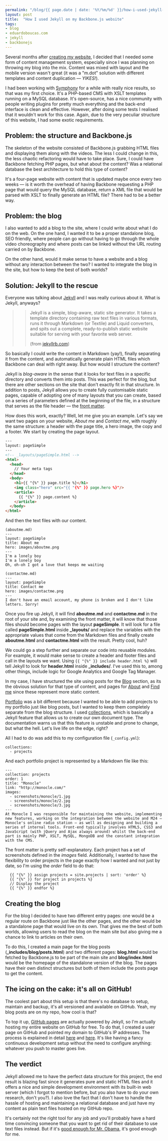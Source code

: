 ```yaml
---
permalink: "/blog/{{ page.date | date: '%Y/%m/%d' }}/how-i-used-jekyll-on-my-backbonejs-website.html"
layout: post
title:  "How I used Jekyll on my Backbone.js website"
tags:
- blog
- eduardoboucas.com
- jekyll
- backbonejs
---
```

Several months after [creating my website](/blog/2014/10/09/the-story-behind-my-website.html), I decided that I needed some form of content management system, especially since I was planning on throwing my blog into the mix. Content was mixed with layout and the mobile version wasn't great (it was a "m.dot" solution with different templates and content duplication — _YIKES!_).<!--more-->

I had been working with [Symphony](http://www.getsymphony.com/) for a while with really nice results, so that was my first choice. It's a PHP-based CMS with XSLT templates running on a MySQL database. It's open-source, has a nice community with people writing plugins for pretty much everything and the back-end interface is clean and effective. However, after doing some tests I realised that it wouldn't work for this case. Again, due to the very peculiar structure of this website, I had some exotic requirements.

## Problem: the structure and Backbone.js
The skeleton of the website consisted of Backbone.js grabbing HTML files and displaying them along with the videos. The less I could change in this, the less chaotic refactoring would have to take place. Sure, I could have Backbone fetching PHP pages, but what about the content? Was a relational database the best architecture to hold this type of content? 

It's a four-page website with content that is updated maybe once every two weeks — is it worth the overhead of having Backbone requesting a PHP page that would query the MySQL database, return a XML file that would be parsed with XSLT to finally generate an HTML file? 
There had to be a better way.

## Problem: the blog

I also wanted to add a blog to the site, where I could write about what I do on the web. On the one hand, I wanted it to be a proper standalone blog, SEO friendly, where people can go without having to go through the whole video choreography and where posts can be linked without the URL routing carried on by Backbone. 

On the other hand, would it make sense to have a website and a blog without any interaction between the two? I wanted to integrate the blog in the site, but how to keep the best of both worlds?

## Solution: Jekyll to the rescue

Everyone was talking about [Jekyll](http://jekyllrb.com/) and I was really curious about it. What is Jekyll, anyways? 

>> Jekyll is a simple, blog-aware, static site generator. It takes a template directory containing raw text files in various formats, runs it through Markdown (or Textile) and Liquid converters, and spits out a complete, ready-to-publish static website suitable for serving with your favorite web server.
>>
>>(from [jekyllrb.com](http://jekyllrb.com/docs/home/))

So basically I could write the content in Markdown (yay!), finally separating it from the content, and automatically generate plain HTML files which Backbone can deal with right away. But how would I structure the content?

Jekyll is _blog-aware_ in the sense that it looks for text files in a specific directory and converts them into posts. This was perfect for the blog, but there are other sections on the site that don't exactly fit in that structure. In addition to posts, Jekyll allows you to create fully customisable static pages, capable of adopting one of many layouts that you can create, based on a series of parameters defined at the beginning of the file, in a structure that serves as the file header — the [front matter](http://jekyllrb.com/docs/frontmatter/).

How does this work, exactly? Well, let me give you an example. Let's say we want two pages on your website, _About me_ and _Contact me_, with roughly the same structure: a header with the page title, a hero image, the copy and a footer.
We start by creating the page layout.

```html
---
layout: pageSimple
---
<!-- _layouts/pageSimple.html -->
<html>
  <head>
    // Your meta tags
  </head>
  <body>
    <h1>{{ "{%" }} page.title %}</h1>
    <img class="hero" src="{{ "{%" }} page.hero %}"/>
    <article>
  	  {{ "{%" }} page.content %}
    </article>
  </body>
</html>
```

And then the text files with our content.

```
(aboutme.md)
---
layout: pageSimple
title: About me
hero: images/aboutme.png
---
I'm a lonely boy
I'm a lonely boy
Oh, oh-oh I got a love that keeps me waiting
```

```
(contactme.md)
---
layout: pageSimple
title: Contact me
hero: images/contactme.png
---
I don't have an email account, my phone is broken and I don't like letters. Sorry!
```

Once you fire up Jekyll, it will find **aboutme.md** and **contactme.md** in the root of your site and, by examining the front matter, it will know that those files should become pages with the layout **pageSimple**. It will look for a file called **pageSimple.html** inside **_layouts/** and replace the variables with the appropriate values that come from the Markdown files and finally create **aboutme.html** and **contactme.html** with the result. Pretty cool, huh?

We could go a step further and separate our code into reusable modules. For example, it would make sense to create a header and footer files and call in the layouts we want. Using `{{ "{%" }} include header.html %}` will tell Jekyll to look for **header.html** inside **_includes/**. I've used this to, among other things, include logic for Google Analytics and Google Tag Manager.

In my case, I have structured the site using posts for the [Blog](http://eduardoboucas.com/blog) section, as its the obvious solution for that type of content, and pages for [About](http://eduardoboucas.com/#/about) and [Find me](http://eduardoboucas.com/#/findme) since these represent more static content.

[Portfolio](http://eduardoboucas.com/#/portfolio) was a bit different because I wanted to be able to add projects to my portfolio just like blog posts, but I wanted to keep them completely separate from the blog structure. I used [collections](http://jekyllrb.com/docs/collections/), which is basically a Jekyll feature that allows us to create our own document type. The documentation warns us that this feature is unstable and prone to change, but what the hell. Let's live life on the edge, right?

All I had to do was add this to my configuration file (`_config.yml`):

```
collections:
  - projects
```

And each portfolio project is represented by a Markdown file like this:

```
---
collection: projects
order: 1
title: "Monocle"
link: "http://monocle.com/"
images: 
  - screenshots/monocle/1.jpg
  - screenshots/monocle/2.jpg
  - screenshots/monocle/3.jpg
---
At Monocle I was responsible for maintaining the website, implementing new features, working on the integration between the website and M24 — Monocle's online radio station — as well as designing and building a series of internal tools. Front-end typically involves HTML5, CSS3 and JavaScript (with jQuery and Ajax always around) whilst the back-end part is mainly PHP, XSLT, MySQL, MongoDB and the constant integration with the CMS.
```

The front matter is pretty self-explanatory. Each project has a set of screenshots defined in the _images_ field. Additionally, I wanted to have the flexibility to order projects in the page exactly how I wanted and not just by date, so I'm using the _order_ field to do that:

```
  {{ "{%" }} assign projects = site.projects | sort: 'order' %}
  {{ "{%" }} for project in projects %}
  // Display the project
  {{ "{%" }} endfor %}
``` 

## Creating the blog

For the blog I decided to have two different entry pages: one would be a regular route on Backbone just like the other pages, and the other would be a standalone page that would live on its own. That gives me the best of both worlds, allowing users to read the blog on the main site but also giving me a chance to link to articles on their own.

To do this, I created a main page for the blog posts (**_includes/blog/posts.html**) and two different pages: **blog.html** would be fetched by Backbone.js to be part of the main site and **blog/index.html** would be the homepage of the standalone version of the blog. The pages have their own distinct structures but both of them include the posts page to get the content.

## The icing on the cake: it's all on GitHub!

The coolest part about this setup is that there's no database to setup, maintain and backup, it's all versioned and available on GitHub. Yeah, my blog posts are on my repo, how cool is that? 

To top it up, [GitHub pages](https://pages.github.com/) are actually powered by Jekyll, so I'm actually hosting my entire website on GitHub for free. To do that, I created a user page on GitHub and pointed my domain to GitHub's IP addresses. The process is explained in detail [here](http://jekyllrb.com/docs/github-pages/) and [here](https://help.github.com/articles/setting-up-a-custom-domain-with-github-pages/).
It's like having a fancy continuous development setup without the need to configure anything: whatever you push to master goes live.

## The verdict

Jekyll allowed me to have the perfect data structure for this project, the end result is blazing fast since it generates pure and static HTML files and it offers a nice and simple development environment with its built-in web server (which I forgot to mention before, but you also have to do your own research, don't you?). I also love the fact that I don't have to handle the hassle of hosting and maintaining a relational database and just have my content as plain text files hosted on my GitHub repo.

It's certainly not the right tool for any job and you'll probably have a hard time convincing someone that you want to get rid of their database to use text files instead. But if it's [good enough for Mr. Obama](http://kylerush.net/blog/meet-the-obama-campaigns-250-million-fundraising-platform/), it's good enough for me. <!--tomb-->